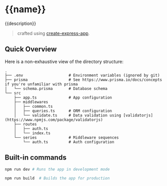 # {{name}}

{{description}}

> crafted using [create-express-app](https://github.com/rocambille/create-express-app).

## Quick Overview

Here is a non-exhaustive view of the directory structure:

```
.
├── .env                    # Environment variables (ignored by git)
├── prisma                  # See https://www.prisma.io/docs/concepts if you're unfamiliar with prisma
│   └── schema.prisma       # Database schema
└── src
    ├── app.ts              # App configuration
    ├── middlewares
    │   ├── common.ts
    │   ├── queries.ts      # ORM configuration
    │   └── validate.ts     # Data validation using [validatorjs](https://www.npmjs.com/package/validatorjs)
    ├── routes
    │   ├── auth.ts
    │   └── index.ts
    └── series              # Middleware sequences
        └── auth.ts         # Auth configuration
```

## Built-in commands

```bash
npm run dev # Runs the app in development mode
```

```bash
npm run build  # Builds the app for production
```
